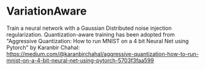 # VariationAware
Train a neural network with a Gaussian Distributed noise injection regularization.
Quantization-aware training has been adopted from "Aggressive Quantization: How to run MNIST on a 4 bit Neural Net using Pytorch" by Karanbir Chahal: https://medium.com/@karanbirchahal/aggressive-quantization-how-to-run-mnist-on-a-4-bit-neural-net-using-pytorch-5703f3faa599
